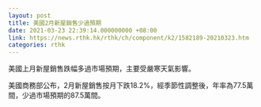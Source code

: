 ```yaml
---
layout: post
title: 美國2月新屋銷售少過預期
date: 2021-03-23 22:39:14.000000000 +08:00
link: https://news.rthk.hk/rthk/ch/component/k2/1582189-20210323.htm
categories: rthk
---
```


美國上月新屋銷售跌幅多過市場預期，主要受嚴寒天氣影響。

美國商務部公布，2月新屋銷售按月下跌18.2%，經季節性調整後，年率為77.5萬間，少過市場預期的87.5萬間。

